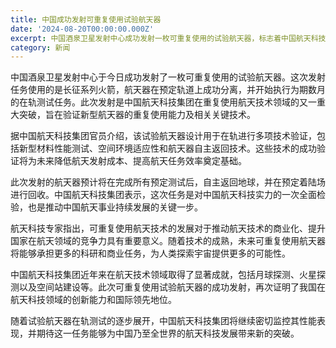 ```yaml
---
title: 中国成功发射可重复使用试验航天器
date: '2024-08-20T00:00:00.000Z'
excerpt: 中国酒泉卫星发射中心成功发射一枚可重复使用的试验航天器，标志着中国航天科技在重复使用技术方面取得重大进展。
category: 新闻
---
```

中国酒泉卫星发射中心于今日成功发射了一枚可重复使用的试验航天器。这次发射任务使用的是长征系列火箭，航天器在预定轨道上成功分离，并开始执行为期数月的在轨测试任务。此次发射是中国航天科技集团在重复使用航天技术领域的又一重大突破，旨在验证新型航天器的重复使用能力及相关关键技术。

据中国航天科技集团官员介绍，该试验航天器设计用于在轨进行多项技术验证，包括新型材料性能测试、空间环境适应性和航天器自主返回技术。这些技术的成功验证将为未来降低航天发射成本、提高航天任务效率奠定基础。

此次发射的航天器预计将在完成所有预定测试后，自主返回地球，并在预定着陆场进行回收。中国航天科技集团表示，这次任务是对中国航天科技实力的一次全面检验，也是推动中国航天事业持续发展的关键一步。

航天科技专家指出，可重复使用航天技术的发展对于推动航天技术的商业化、提升国家在航天领域的竞争力具有重要意义。随着技术的成熟，未来可重复使用航天器将能够承担更多的科研和商业任务，为人类探索宇宙提供更多的可能性。

中国航天科技集团近年来在航天技术领域取得了显著成就，包括月球探测、火星探测以及空间站建设等。此次可重复使用试验航天器的成功发射，再次证明了我国在航天科技领域的创新能力和国际领先地位。

随着试验航天器在轨测试的逐步展开，中国航天科技集团将继续密切监控其性能表现，并期待这一任务能够为中国乃至全世界的航天科技发展带来新的突破。
